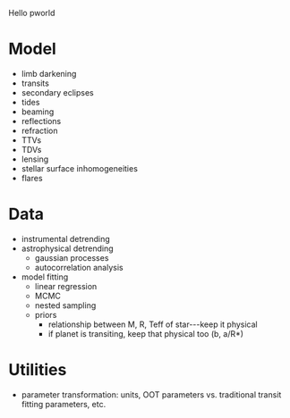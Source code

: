 Hello pworld

# Model
- limb darkening
- transits
- secondary eclipses
- tides
- beaming
- reflections
- refraction
- TTVs
- TDVs
- lensing
- stellar surface inhomogeneities
- flares

# Data
- instrumental detrending
- astrophysical detrending
  - gaussian processes
  - autocorrelation analysis
- model fitting
  - linear regression
  - MCMC
  - nested sampling
  - priors
    - relationship between M, R, Teff of star---keep it physical
    - if planet is transiting, keep that physical too (b, a/R*)
    
# Utilities
- parameter transformation: units, OOT parameters vs. traditional transit fitting parameters, etc.
